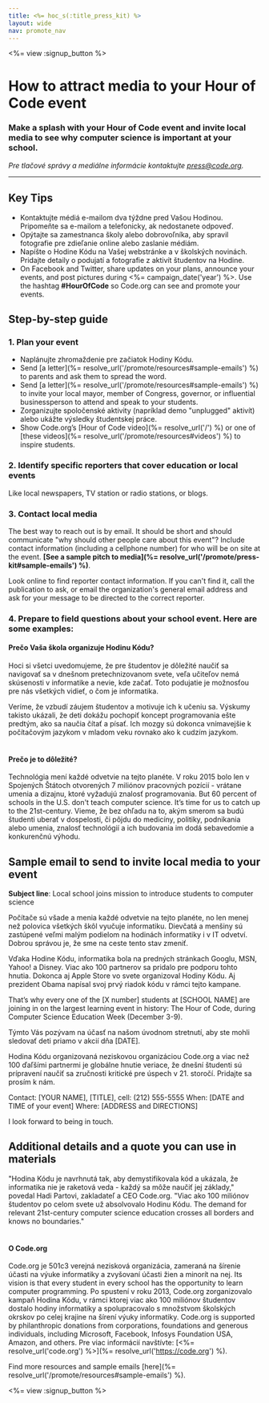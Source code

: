 ```yaml
---
title: <%= hoc_s(:title_press_kit) %>
layout: wide
nav: promote_nav
---
```

<%= view :signup_button %>

# How to attract media to your Hour of Code event

### Make a splash with your Hour of Code event and invite local media to see why computer science is important at your school.

*Pre tlačové správy a mediálne informácie kontaktujte <press@code.org>.*

* * *

## Key Tips

- Kontaktujte médiá e-mailom dva týždne pred Vašou Hodinou. Pripomeňte sa e-mailom a telefonicky, ak nedostanete odpoveď.
- Opýtajte sa zamestnanca školy alebo dobrovoľníka, aby spravil fotografie pre zdieľanie online alebo zaslanie médiám.
- Napíšte o Hodine Kódu na Vašej webstránke a v školských novinách. Pridajte detaily o podujatí a fotografie z aktivít študentov na Hodine.
- On Facebook and Twitter, share updates on your plans, announce your events, and post pictures during <%= campaign_date('year') %>. Use the hashtag **#HourOfCode** so Code.org can see and promote your events.

## Step-by-step guide

### 1. Plan your event

- Naplánujte zhromaždenie pre začiatok Hodiny Kódu.
- Send [a letter](%= resolve_url('/promote/resources#sample-emails') %) to parents and ask them to spread the word.
- Send [a letter](%= resolve_url('/promote/resources#sample-emails') %) to invite your local mayor, member of Congress, governor, or influential businessperson to attend and speak to your students.
- Zorganizujte spoločenské aktivity (napríklad demo "unplugged" aktivít) alebo ukážte výsledky študentskej práce.
- Show Code.org’s [Hour of Code video](%= resolve_url('/') %) or one of [these videos](%= resolve_url('/promote/resources#videos') %) to inspire students. <br />

### 2. Identify specific reporters that cover education or local events

Like local newspapers, TV station or radio stations, or blogs. <br />

### 3. Contact local media

The best way to reach out is by email. It should be short and should communicate "why should other people care about this event"? Include contact information (including a cellphone number) for who will be on site at the event. **[See a sample pitch to media](%= resolve_url('/promote/press-kit#sample-emails') %)**.

Look online to find reporter contact information. If you can't find it, call the publication to ask, or email the organization's general email address and ask for your message to be directed to the correct reporter. <br />

### 4. Prepare to field questions about your school event. Here are some examples:

#### Prečo Vaša škola organizuje Hodinu Kódu?

Hoci si všetci uvedomujeme, že pre študentov je dôležité naučiť sa navigovať sa v dnešnom pretechnizovanom svete, veľa učiteľov nemá skúsenosti v informatike a nevie, kde začať. Toto podujatie je možnosťou pre nás všetkých vidieť, o čom je informatika.

Veríme, že vzbudí záujem študentov a motivuje ich k učeniu sa. Výskumy takisto ukázali, že deti dokážu pochopiť koncept programovania ešte predtým, ako sa naučia čítať a písať. Ich mozgy sú dokonca vnímavejšie k počítačovým jazykom v mladom veku rovnako ako k cudzím jazykom. <br /> <br />

#### Prečo je to dôležité?

Technológia mení každé odvetvie na tejto planéte. V roku 2015 bolo len v Spojených Štátoch otvorených 7 miliónov pracovných pozícií - vrátane umenia a dizajnu, ktoré vyžadujú znalosť programovania. But 60 percent of schools in the U.S. don't teach computer science. It’s time for us to catch up to the 21st-century. Vieme, že bez ohľadu na to, akým smerom sa budú študenti uberať v dospelosti, či pôjdu do medicíny, politiky, podnikania alebo umenia, znalosť technológií a ich budovania im dodá sebavedomie a konkurenčnú výhodu. <br />

<a id="sample-emails"></a>

## Sample email to send to invite local media to your event

**Subject line**: Local school joins mission to introduce students to computer science

Počítače sú všade a menia každé odvetvie na tejto planéte, no len menej než polovica všetkých škôl vyučuje informatiku. Dievčatá a menšiny sú zastúpené veľmi malým podielom na hodinách informatiky i v IT odvetví. Dobrou správou je, že sme na ceste tento stav zmeniť.

Vďaka Hodine Kódu, informatika bola na predných stránkach Googlu, MSN, Yahoo! a Disney. Viac ako 100 partnerov sa pridalo pre podporu tohto hnutia. Dokonca aj Apple Store vo svete organizoval Hodiny Kódu. Aj prezident Obama napísal svoj prvý riadok kódu v rámci tejto kampane.

That’s why every one of the [X number] students at [SCHOOL NAME] are joining in on the largest learning event in history: The Hour of Code, during Computer Science Education Week (December 3-9).

Týmto Vás pozývam na účasť na našom úvodnom stretnutí, aby ste mohli sledovať deti priamo v akcií dňa [DATE].

Hodina Kódu organizovaná neziskovou organizáciou Code.org a viac než 100 ďaľšími partnermi je globálne hnutie veriace, že dnešní študenti sú prípravení naučiť sa zručnosti kritické pre úspech v 21. storočí. Pridajte sa prosím k nám.

Contact: [YOUR NAME], [TITLE], cell: (212) 555-5555 When: [DATE and TIME of your event] Where: [ADDRESS and DIRECTIONS]

I look forward to being in touch. <br />

## Additional details and a quote you can use in materials

"Hodina Kódu je navrhnutá tak, aby demystifikovala kód a ukázala, že informatika nie je raketová veda - každý sa môže naučiť jej základy," povedal Hadi Partovi, zakladateľ a CEO Code.org. "Viac ako 100 miliónov študentov po celom svete už absolvovalo Hodinu Kódu. The demand for relevant 21st-century computer science education crosses all borders and knows no boundaries." <br /> <br />

#### O Code.org

Code.org je 501c3 verejná nezisková organizácia, zameraná na šírenie účasti na výuke informatiky a zvyšovaní účasti žien a minorít na nej. Its vision is that every student in every school has the opportunity to learn computer programming. Po spustení v roku 2013, Code.org zorganizovalo kampaň Hodina Kódu, v rámci ktorej viac ako 100 miliónov študentov dostalo hodiny informatiky a spolupracovalo s množstvom školských okrskov po celej krajine na šírení výuky informatiky. Code.org is supported by philanthropic donations from corporations, foundations and generous individuals, including Microsoft, Facebook, Infosys Foundation USA, Amazon, and others. Pre viac informácií navštívte: [<%= resolve_url('code.org') %>](%= resolve_url('https://code.org') %).

  
Find more resources and sample emails [here](%= resolve_url('/promote/resources#sample-emails') %).

<%= view :signup_button %>